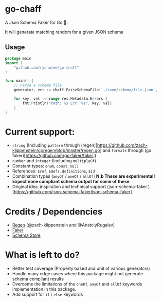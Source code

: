 # go-chaff
A Json Schema Faker for Go 🙈.

It will generate matching random for a given JSON schema

## Usage
```go
package main
import (
    "github.com/ryanolee/go-chaff"
)

func main() {
    // Parse a schema file
    generator, err := chaff.ParseSchemaFile(`./some/schema/file.json`, &chaff.ParserOptions{})

    for key, val := range res.Metadata.Errors {
		fmt.Println("Path: %s Err: %s", key, val)
	}
}
```


# Current support:
 * `string` (Including `pattern` through (regen)[https://github.com/zach-klippenstein/goregen/blob/master/regen.go] and `formats` through (go faker)[https://github.com/go-faker/faker])
 * `number` and `integer` (Including `multipleOf`)
 * Constant types: `enum`, `const`, `null`
 * References: `$ref`, `$defs`, `definitions`, `$id` 
 * Combination types (`anyOf` / `oneOf` / `allOf`) **N.b These are experimental! Expect none compliant schema output for some of these**
 * Original idea, inspiration and technical support (json-schema-faker )[https://github.com/json-schema-faker/json-schema-faker]

# Credits / Dependencies
 * [Regen](https://github.com/zach-klippenstein/goregen) (@zach-klippenstein and @AnatolyRugalev)
 * [Faker](https://github.com/go-faker/faker)
 * [Schema Store](https://github.com/SchemaStore/schemastore)

# What is left to do?
 * Better test coverage (Property based and unit of various generators)
 * Handle many edge cases where this package might not generate schema compliant results
 * Overcome the limitations of the `oneOf`, `anyOf` and `allOf` keywords implementation in this package.
 * Add support for `if` / `else` keywords

 